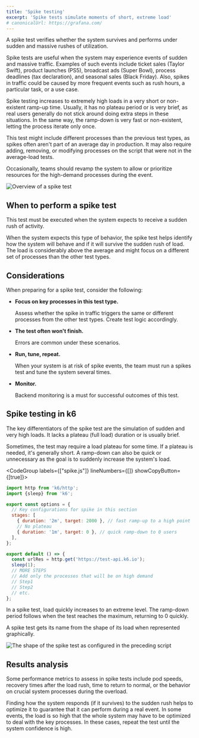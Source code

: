 ```yaml
---
title: 'Spike testing'
excerpt: 'Spike tests simulate moments of short, extreme load'
# canonicalUrl: https://grafana.com/
---
```


A spike test verifies whether the system survives and performs under sudden and massive rushes of utilization.

Spike tests are useful when the system may experience events of sudden and massive traffic.
Examples of such events include ticket sales (Taylor Swift), product launches (PS5), broadcast ads (Super Bowl), process deadlines (tax declaration), and seasonal sales (Black Friday). Also, spikes in traffic could be caused by more frequent events such as rush hours, a particular task, or a use case.

Spike testing increases to extremely high loads in a very short or non-existent ramp-up time.
Usually, it has no plateau period or is very brief, as real users generally do not stick around doing extra steps in these situations. In the same way, the ramp-down is very fast or non-existent, letting the process iterate only once.

This test might include different processes than the previous test types, as spikes often aren't part of an average day in production. It may also require adding, removing, or modifying processes on the script that were not in the average-load tests.

Occasionally, teams should revamp the system to allow or prioritize resources for the high-demand processes during the event.

![Overview of a spike test](images/chart-spike-test-overview.png)

## When to perform a spike test

This test must be executed when the system expects to receive a sudden rush of activity.
 

When the system expects this type of behavior, the spike test helps identify how the system will behave and if it will survive the sudden rush of load. The load is considerably above the average and might focus on a different set of processes than the other test types.


## Considerations

When preparing for a spike test, consider the following:

* **Focus on key processes in this test type.**

    Assess whether the spike in traffic triggers the same or different processes from the other test types. Create test logic accordingly.
* **The test often won't finish.**

    Errors are common under these scenarios.
* **Run, tune, repeat.**

    When your system is at risk of spike events, the team must run a spikes test and tune the system several times.
* **Monitor.**

    Backend monitoring is a must for successful outcomes of this test.

## Spike testing in k6

The key differentiators of the spike test are the simulation of sudden and very high loads. It lacks a plateau (full load) duration or is usually brief. 

Sometimes, the test may require a load plateau for some time. If a plateau is needed, it's generally short. A ramp-down can also be quick or unnecessary as the goal is to suddenly increase the system's load.

<CodeGroup labels={["spike.js"]} lineNumbers={[]} showCopyButton={[true]}>

```javascript
import http from 'k6/http';
import {sleep} from 'k6';

export const options = {
  // Key configurations for spike in this section
  stages: [
    { duration: '2m', target: 2000 }, // fast ramp-up to a high point
    // No plateau
    { duration: '1m', target: 0 }, // quick ramp-down to 0 users
  ],
};

export default () => {
  const urlRes = http.get('https://test-api.k6.io');
  sleep(1);
  // MORE STEPS
  // Add only the processes that will be on high demand
  // Step1
  // Step2
  // etc.
};
```

</CodeGroup>

In a spike test, load quickly increases to an extreme level.
The ramp-down period follows when the test reaches the maximum, returning to 0 quickly.

A spike test gets its name from the shape of its load when represented graphically.

![The shape of the spike test as configured in the preceding script](images/chart-spike-test-k6-script-example.png "Note that the load goes from 0 to peak in three minutes: an abrupt increase.")

## Results analysis

Some performance metrics to assess in spike tests include pod speeds, recovery times after the load rush, time to return to normal, or the behavior on crucial system processes during the overload.

Finding how the system responds (if it survives) to the sudden rush helps to optimize it to guarantee that it can perform during a real event. In some events, the load is so high that the whole system may have to be optimized to deal with the key processes. In these cases, repeat the test until the system confidence is high.

